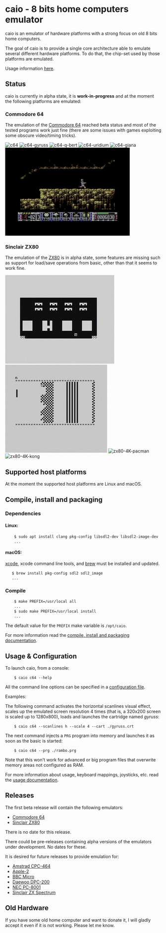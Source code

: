 # caio - 8 bits home computers emulator

caio is an emulator of hardware platforms with a strong focus on old 8 bits
home computers.

The goal of caio is to provide a single core architecture able to emulate
several different hardware platforms. To do that, the chip-set used by those
platforms are emulated.

Usage information [here](doc/usage.md).


## Status

caio is currently in alpha state, it is **work-in-progress** and at the
moment the following platforms are emulated:

### Commodore 64

The emulation of the [Commodore 64](https://en.wikipedia.org/wiki/Commodore_64)
reached beta status and most of the tested programs work just fine
(there are some issues with games exploiting some obscure video/timing tricks).

![c64](images/c64.gif "caio c64")
![c64-gyruss](images/gyruss.gif "C64 - Gyruss")
![c64-q-bert](images/q-bert.gif "C64 - Q*Bert")
![c64-uridium](images/uridium.gif "C64 - Uridium")
![c64-giana](images/giana.gif "C64 - Great Giana Sisters")
![c64-turrican](images/turrican.gif "C64 - Turrican")

### Sinclair ZX80

The emulation of the [ZX80](https://en.wikipedia.org/wiki/ZX80) is in alpha
state, some features are missing such as support for load/save operations
from basic, other than that it seems to work fine.

![zx80-4K-space-invaders](images/zx80-4K-space-invaders.gif "ZX80 - Space Invaders")
![zx80-4K-double-breakout](images/zx80-4K-double-breakout.gif "ZX80 - Double Breakout")
![zx80-4K-pacman](images/zx80-4K-pacman.gif "ZX80 - Pacman")
![zx80-4K-kong](images/zx80-4K-kong.gif "ZX80 - Kong")


## Supported host platforms

At the moment the supported host platforms are Linux and macOS.


## Compile, install and packaging

### Dependencies

#### Linux:

```
    $ sudo apt install clang pkg-config libsdl2-dev libsdl2-image-dev
    ...
```

#### macOS:

[xcode](https://developer.apple.com/xcode), xcode command line tools,
and [brew](https://brew.sh) must be installed and updated.

```
   $ brew install pkg-config sdl2 sdl2_image
   ...
```

### Compile

```
    $ make PREFIX=/usr/local all
    ...
    $ sudo make PREFIX=/usr/local install
    ...
```

The default value for the `PREFIX` make variable is `/opt/caio`.

For more information read the
[compile, install and packaging documentation](doc/compile.md).


## Usage & Configuration

To launch caio, from a console:
```
    $ caio c64 --help
```

All the command line options can be specified in a
[configuration file](src/main/caio.conf).

Examples:

The following command activates the horizontal scanlines visual effect, scales
up the emulated screen resolution 4 times (that is, a 320x200 screen is scaled
up to 1280x800), loads and launches the cartridge named *gyruss*:

```
    $ caio c64 --scanlines h --scale 4 --cart ./gyruss.crt
```

The next command injects a `PRG` program into memory and launches it as soon
as the basic is started:

```
    $ caio c64 --prg ./rambo.prg
```

Note that this won't work for advanced or big program files that overwrite
memory areas not configured as RAM.

For more information about usage, keyboard mappings, joysticks, etc. read the
[usage documentation](doc/usage.md).


## Releases

The first beta release will contain the following emulators:

* [Commodore 64](https://en.wikipedia.org/wiki/Commodore_64)
* [Sinclair ZX80](https://en.wikipedia.org/wiki/ZX80)

There is no date for this release.

There could be pre-releases containing alpha versions of the emulators under
development. No dates for these.

It is desired for future releases to provide emulation for:

* [Amstrad CPC-464](https://en.wikipedia.org/wiki/Amstrad_CPC_464)
* [Apple-2](https://en.wikipedia.org/wiki/Apple_II)
* [BBC Micro](https://en.wikipedia.org/wiki/BBC_Micro)
* [Daewoo DPC-200](https://www.msx.org/wiki/Daewoo_DPC-200)
* [NEC PC-8001](https://en.wikipedia.org/wiki/PC-8000_series#PC-8001)
* [Sinclair ZX Spectrum](https://en.wikipedia.org/wiki/ZX_Spectrum)


## Old Hardware

If you have some old home computer and want to donate it, I will gladly accept
it even if it is not working. Please let me know.

